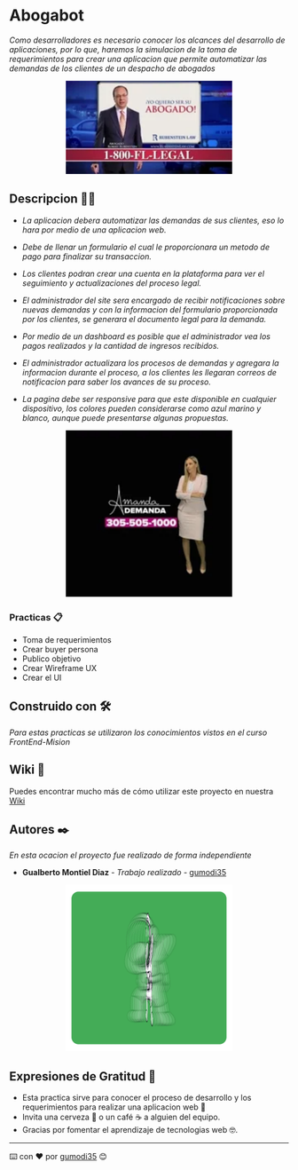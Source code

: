 # Abogabot

_Como desarrolladores es necesario conocer los alcances del desarrollo de aplicaciones, por lo que, haremos la simulacion de la toma de requerimientos para crear una aplicacion que permite automatizar las demandas de los clientes de un despacho de abogados_

<div>
<p style = 'text-align:center;'>
<img src="img/200w.webp" alt="JuveYell" width="300px">
</p>
</div>

## Descripcion 🧑‍⚖️

* _La aplicacion debera automatizar las demandas de sus clientes, eso lo hara por medio de una aplicacion web._

* _Debe de llenar un formulario el cual le proporcionara un metodo de pago para finalizar su transaccion._

* _Los clientes podran crear una cuenta en la plataforma para ver el seguimiento y actualizaciones del proceso legal._

* _El administrador del site sera encargado de recibir notificaciones sobre nuevas demandas y con la informacion del formulario proporcionada por los clientes, se generara el documento legal para la demanda._

* _Por medio de un dashboard es posible que el administrador vea los pagos realizados y la cantidad de ingresos recibidos._

* _El administrador actualizara los procesos de demandas y agregara la informacion durante el proceso, a los clientes les llegaran correos de notificacion para saber los avances de su proceso._

* _La pagina debe ser responsive para que este disponible en cualquier dispositivo, los colores pueden considerarse como azul marino y blanco, aunque puede presentarse algunas propuestas._

<div>
<p style = 'text-align:center;'>
<img src="img/201w.webp" alt="JuveYell" width="300px">
</p>
</div>

### Practicas 📋

* Toma de requerimientos  <br>
* Crear buyer persona <br>
* Publico objetivo <br>
* Crear Wireframe UX <br>
* Crear el UI


## Construido con 🛠️

_Para estas practicas se utilizaron los conocimientos vistos en el curso FrontEnd-Mision_

## Wiki 📖

Puedes encontrar mucho más de cómo utilizar este proyecto en nuestra [Wiki](https://github.com/LaunchX-InnovaccionVirtual/FrontEnd-Mision)

## Autores ✒️

_En esta ocacion el proyecto fue realizado de forma independiente_

* **Gualberto Montiel Diaz** - *Trabajo realizado* - [gumodi35](https://github.com/gumodi35)

<div>
<p style = 'text-align:center;'>
<img src="img/viajero.gif" alt="JuveYell" width="300px">
</p>
</div>

## Expresiones de Gratitud 🎁

* Esta practica sirve para conocer el proceso de desarrollo y los requerimientos para realizar una aplicacion web 📢
* Invita una cerveza 🍺 o un café ☕ a alguien del equipo.
* Gracias por fomentar el aprendizaje de tecnologias web 🤓.



---
⌨️ con ❤️ por [gumodi35](https://github.com/gumodi35) 😊
